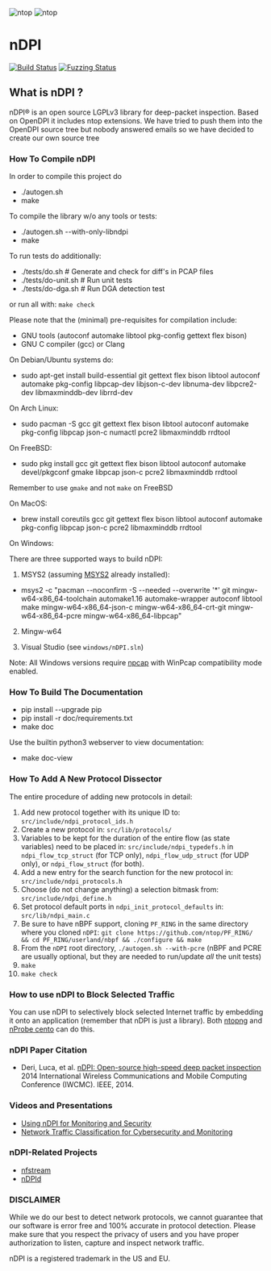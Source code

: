 ![ntop][ntopng_logo] ![ntop][ntop_logo]
# nDPI

[![Build Status](https://img.shields.io/github/actions/workflow/status/ntop/nDPI/build.yml?branch=dev&logo=github)](https://github.com/ntop/nDPI/actions?query=workflow%3ABuild)
[![Fuzzing Status](https://oss-fuzz-build-logs.storage.googleapis.com/badges/ndpi.svg)](https://bugs.chromium.org/p/oss-fuzz/issues/list?sort=-opened&can=1&q=proj:ndpi)

## What is nDPI ?

nDPI® is an open source LGPLv3 library for deep-packet inspection. Based on OpenDPI it includes ntop extensions. We have tried to push them into the OpenDPI source tree but nobody answered emails so we have decided to create our own source tree

### How To Compile nDPI

In order to compile this project do

- ./autogen.sh
- make

To compile the library w/o any tools or tests:

- ./autogen.sh --with-only-libndpi
- make

To run tests do additionally:

- ./tests/do.sh # Generate and check for diff's in PCAP files
- ./tests/do-unit.sh # Run unit tests
- ./tests/do-dga.sh # Run DGA detection test

or run all with: `make check`

Please note that the (minimal) pre-requisites for compilation include:
- GNU tools (autoconf automake libtool pkg-config gettext flex bison)
- GNU C compiler (gcc) or Clang

On Debian/Ubuntu systems do:
- sudo apt-get install build-essential git gettext flex bison libtool autoconf automake pkg-config libpcap-dev libjson-c-dev libnuma-dev libpcre2-dev libmaxminddb-dev librrd-dev

On Arch Linux:
- sudo pacman -S gcc git gettext flex bison libtool autoconf automake pkg-config libpcap json-c numactl pcre2 libmaxminddb rrdtool

On FreeBSD:
- sudo pkg install gcc git gettext flex bison libtool autoconf automake devel/pkgconf gmake libpcap json-c pcre2 libmaxminddb rrdtool

Remember to use `gmake` and not `make` on FreeBSD

On MacOS:
- brew install coreutils gcc git gettext flex bison libtool autoconf automake pkg-config libpcap json-c pcre2 libmaxminddb rrdtool

On Windows:

There are three supported ways to build nDPI:

1. MSYS2 (assuming [MSYS2](https://www.msys2.org/) already installed):
  - msys2 -c "pacman --noconfirm -S --needed --overwrite '\*' git mingw-w64-x86\_64-toolchain automake1.16 automake-wrapper autoconf libtool make mingw-w64-x86\_64-json-c mingw-w64-x86\_64-crt-git mingw-w64-x86\_64-pcre mingw-w64-x86\_64-libpcap"

2. Mingw-w64

3. Visual Studio (see `windows/nDPI.sln`)

Note: All Windows versions require [npcap](https://npcap.com/#download) with WinPcap compatibility mode enabled.

### How To Build The Documentation

- pip install --upgrade pip
- pip install -r doc/requirements.txt
- make doc

Use the builtin python3 webserver to view documentation:
- make doc-view

### How To Add A New Protocol Dissector

The entire procedure of adding new protocols in detail:

1. Add new protocol together with its unique ID to: `src/include/ndpi_protocol_ids.h`
2. Create a new protocol in: `src/lib/protocols/`
3. Variables to be kept for the duration of the entire flow (as state variables) need to be placed in: `src/include/ndpi_typedefs.h` in `ndpi_flow_tcp_struct` (for TCP only), `ndpi_flow_udp_struct` (for UDP only), or `ndpi_flow_struct` (for both).
4. Add a new entry for the search function for the new protocol in: `src/include/ndpi_protocols.h`
5. Choose (do not change anything) a selection bitmask from: `src/include/ndpi_define.h`
6. Set protocol default ports in `ndpi_init_protocol_defaults` in: `src/lib/ndpi_main.c`
7. Be sure to have nBPF support, cloning `PF_RING` in the same directory where you cloned `nDPI`: `git clone https://github.com/ntop/PF_RING/ && cd PF_RING/userland/nbpf && ./configure && make`
8. From the `nDPI` root directory, `./autogen.sh --with-pcre` (nBPF and PCRE are usually optional, but they are needed to run/update *all* the unit tests)
9. `make`
10. `make check`

### How to use nDPI to Block Selected Traffic

You can use nDPI to selectively block selected Internet traffic by embedding it onto an application (remember that nDPI is just a library). Both [ntopng](https://github.com/ntop/ntopng) and [nProbe cento](http://www.ntop.org/products/netflow/nprobe-cento/) can do this.

### nDPI Paper Citation

- Deri, Luca, et al. [nDPI: Open-source high-speed deep packet inspection](http://luca.ntop.org/nDPI.pdf) 2014 International Wireless Communications and Mobile Computing Conference (IWCMC). IEEE, 2014.

### Videos and Presentations

- [Using nDPI for Monitoring and Security](https://archive.fosdem.org/2021/schedule/event/nemondpi/)
- [Network Traffic Classification for Cybersecurity and Monitoring](https://fosdem.org/2022/schedule/event/using_ndpi_to_efficiently_classify_network_traffic/)

### nDPI-Related Projects

- [nfstream](https://github.com/aouinizied/nfstream)
- [nDPId](https://github.com/utoni/nDPId)

### DISCLAIMER

While we do our best to detect network protocols, we cannot guarantee that our software is error free and 100% accurate in protocol detection. Please make sure that you respect the privacy of users and you have proper authorization to listen, capture and inspect network traffic.

nDPI is a registered trademark in the US and EU.

[ntopng_logo]: https://camo.githubusercontent.com/0f789abcef232035c05e0d2e82afa3cc3be46485/687474703a2f2f7777772e6e746f702e6f72672f77702d636f6e74656e742f75706c6f6164732f323031312f30382f6e746f706e672d69636f6e2d313530783135302e706e67

[ntop_logo]: https://camo.githubusercontent.com/58e2a1ecfff62d8ecc9d74633bd1013f26e06cba/687474703a2f2f7777772e6e746f702e6f72672f77702d636f6e74656e742f75706c6f6164732f323031352f30352f6e746f702e706e67
